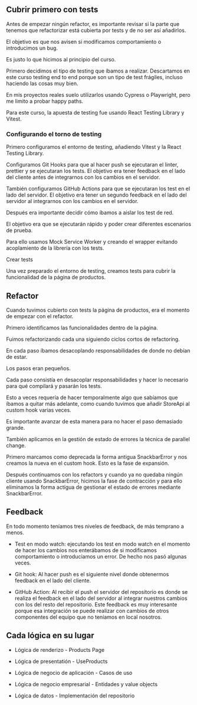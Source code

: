 ## Cubrir primero con tests

Antes de empezar ningún refactor, es importante revisar si la parte que tenemos que refactorizar está cubierta por tests y de no ser así añadirlos.

El objetivo es que nos avisen si modificamos comportamiento o introducimos un bug.

Es justo lo que hicimos al principio del curso.

Primero decidimos el tipo de testing que íbamos a realizar. Descartamos en este curso testing end to end porque son un tipo de test frágiles, incluso haciendo las cosas muy bien.

En mis proyectos reales suelo utilizarlos usando Cypress o Playwright, pero me limito a probar happy paths.

Para este curso, la apuesta de testing fue usando React Testing Library y Vitest.

### Configurando el torno de testing

Primero configuramos el entorno de testing, añadiendo Vitest y la React Testing Library.

Configuramos Git Hooks para que al hacer push se ejecutaran el linter, prettier y se ejecutaran los tests. El objetivo era tener feedback en el lado del cliente antes de integrarnos con los cambios en el servidor.

También configuramos GitHub Actions para que se ejecutaran los test en el lado del servidor. El objetivo era tener un segundo feedback en el lado del servidor al integrarnos con los cambios en el servidor.

Después era importante decidir cómo íbamos a aislar los test de red.

El objetivo era que se ejecutarán rápido y poder crear diferentes escenarios de prueba.

Para ello usamos Mock Service Worker y creando el wrapper evitando acoplamiento de la librería con los tests.

Crear tests

Una vez preparado el entorno de testing, creamos tests para cubrir la funcionalidad de la página de productos.

## Refactor

Cuando tuvimos cubierto con tests la página de productos, era el momento de empezar con el refactor.

Primero identificamos las funcionalidades dentro de la página.

Fuimos refactorizando cada una siguiendo ciclos cortos de refactoring.

En cada paso íbamos desacoplando responsabilidades de donde no debían de estar.

Los pasos eran pequeños.

Cada paso consistía en desacoplar responsabilidades y hacer lo necesario para qué compilará y pasarán los tests.

Esto a veces requería de hacer temporalmente algo que sabíamos que íbamos a quitar más adelante, como cuando tuvimos que añadir StoreApi al custom hook varias veces.

Es importante avanzar de esta manera para no hacer el paso demasiado grande.

También aplicamos en la gestión de estado de errores la técnica de parallel change.

Primero marcamos como deprecada la forma antigua SnackbarError y nos creamos la nueva en el custom hook. Esto es la fase de expansión.

Después continuamos con los refactors y cuando ya no quedaba ningún cliente usando SnackbarError, hicimos la fase de contracción y para ello eliminamos la forma actígua de gestionar el estado de errores mediante SnackbarError.

## Feedback

En todo momento teníamos tres niveles de feedback, de más temprano a menos.

-   Test en modo watch: ejecutando los test en modo watch en el momento de hacer los cambios nos enterábamos de si modificamos comportamiento o introduciamos un error. De hecho nos pasó algunas veces.

-   Git hook: Al hacer push es el siguiente nivel donde obtenermos feedback en el lado del cliente.

-   GitHub Action: Al recibir el push el servidor del repositorio es donde se realiza el feedback en el lado del servidor al integrar nuestros cambios con los del resto del repositorio. Este feedback es muy interesante porque esa integración se puede realizar con cambios de otros componentes del equipo que no teníamos en local nosotros.

## Cada lógica en su lugar

- Lógica de renderizo - Products Page

- Lógica de presentatión - UseProducts

- Lógica de negocio de aplicación - Casos de uso

- Lógica de negocio empresarial - Entidades y value objects

- Lógica de datos - Implementación del repositorio
